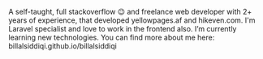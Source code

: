 A self-taught, full stackoverflow 😉 and freelance web developer with 2+ years of experience, that developed yellowpages.af and hikeven.com. I'm Laravel specialist and love to work in the frontend also.
I’m currently learning new technologies.
You can find more about me here: billalsiddiqi.github.io/billalsiddiqi


<!--
**billalsiddiqi/billalsiddiqi** is a ✨ _special_ ✨ repository because its `README.md` (this file) appears on your GitHub profile.

Here are some ideas to get you started:

- 🔭 I’m currently working on ...
- 🌱 I’m currently learning ...
- 👯 I’m looking to collaborate on ...
- 🤔 I’m looking for help with ...
- 💬 Ask me about ...
- 📫 How to reach me: ...
- 😄 Pronouns: ...
- ⚡ Fun fact: ...
-->

